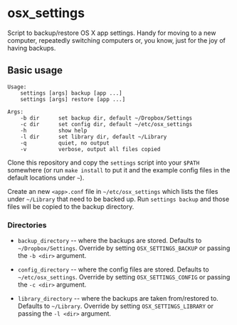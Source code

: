 osx_settings
============

Script to backup/restore OS X app settings. Handy for moving to a new
computer, repeatedly switching  computers or, you know, just for the joy of
having backups.


Basic usage
-----------

    Usage:
        settings [args] backup [app ...]
        settings [args] restore [app ...]

    Args:
        -b dir      set backup dir, default ~/Dropbox/Settings
        -c dir      set config dir, default ~/etc/osx_settings
        -h          show help
        -l dir      set library dir, default ~/Library
        -q          quiet, no output
        -v          verbose, output all files copied

Clone this repository and copy the `settings` script into your `$PATH`
somewhere (or run `make install` to put it and the example config files
in the default locations under `~`).

Create an new `<app>.conf` file in `~/etc/osx_settings` which lists the files
under `~/Library` that need to be backed up. Run `settings backup` and those
files will be copied to the backup directory.

### Directories

*   `backup_directory` -- where the backups are stored. Defaults to
    `~/Dropbox/Settings`. Override by setting `OSX_SETTINGS_BACKUP` or passing
    the `-b <dir>` argument.

*   `config_directory` -- where the config files are stored. Defaults to
    `~/etc/osx_settings`. Override by setting `OSX_SETTINGS_CONFIG` or passing
    the `-c <dir>` argument.

*   `library_directory` -- where the backups are taken from/restored to. 
    Defaults to  `~/Library`. Override by setting `OSX_SETTINGS_LIBRARY` or
    passing the `-l <dir>` argument.
